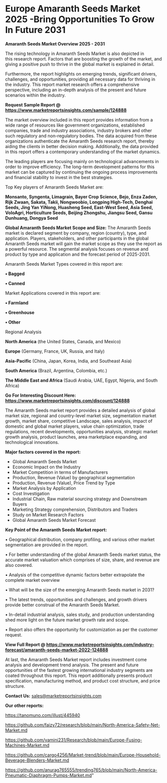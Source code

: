 # Europe Amaranth Seeds Market 2025 -Bring Opportunities To Grow In Future 2031

<Strong> Amaranth Seeds Market Overview 2025 - 2031</strong>

The rising technology in Amaranth Seeds Market is also depicted in this research report. Factors that are boosting the growth of the market, and giving a positive push to thrive in the global market is explained in detail.

Furthermore, the report highlights on emerging trends, significant drivers, challenges, and opportunities, providing all necessary data for thriving in the industry. This report market research offers a comprehensive perspective, including an in-depth analysis of the present and future scenarios within the industry.

<strong>Request Sample Report @ <a href=https://www.marketreportsinsights.com/sample/124888>https://www.marketreportsinsights.com/sample/124888</a></strong>

The market overview included in this report provides information from a wide range of resources like government organizations, established companies, trade and industry associations, industry brokers and other such regulatory and non-regulatory bodies. The data acquired from these organizations authenticate the Amaranth Seeds research report, thereby aiding the clients in better decision making. Additionally, the data provided in this report offers a contemporary understanding of the market dynamics.

The leading players are focusing mainly on technological advancements in order to improve efficiency. The long-term development patterns for this market can be captured by continuing the ongoing process improvements and financial stability to invest in the best strategies.

Top Key players of Amaranth Seeds Market are:

<strong>Monsanto, Syngenta, Limagrain, Bayer Crop Science, Bejo, Enza Zaden, Rijk Zwaan, Sakata, Takii, Nongwoobio, Longping High-Tech, Denghai Seeds, Jing Yan YiNong, Huasheng Seed, East-West Seed, Asia Seed, VoloAgri, Horticulture Seeds, Beijing Zhongshu, Jiangsu Seed, Gansu Dunhuang, Dongya Seed</strong>

<strong><b>Global Amaranth Seeds Market Scope and Size:</b></strong>
The Amaranth Seeds market is declared segment by company, region (country), type, and application. Players, stakeholders, and other participants in the global Amaranth Seeds market will gain the market scope as they use the report as a powerful resource. The segmental analysis focuses on revenue and product by type and application and the forecast period of 2025-2031.

Amaranth Seeds Market Types covered in this report are:

<strong>• Bagged

• Canned</strong>

Market Applications covered in this report are:

<strong>• Farmland

• Greenhouse

• Other</strong> 

Regional Analysis

<strong>North America</strong> (the United States, Canada, and Mexico)

<strong>Europe</strong> (Germany, France, UK, Russia, and Italy)

<strong>Asia-Pacific</strong> (China, Japan, Korea, India, and Southeast Asia)

<strong>South America</strong> (Brazil, Argentina, Colombia, etc.)

<strong>The Middle East and Africa</strong> (Saudi Arabia, UAE, Egypt, Nigeria, and South Africa)

<strong>Go For Interesting Discount Here: <a href=https://www.marketreportsinsights.com/discount/124888>https://www.marketreportsinsights.com/discount/124888</a></strong>

The Amaranth Seeds market report provides a detailed analysis of global market size, regional and country-level market size, segmentation market growth, market share, competitive Landscape, sales analysis, impact of domestic and global market players, value chain optimization, trade regulations, recent developments, opportunities analysis, strategic market growth analysis, product launches, area marketplace expanding, and technological innovations.

<strong><b>Major factors covered in the report:</b></strong>
<ul>
  <li>Global Amaranth Seeds Market </li>
  <li>Economic Impact on the Industry</li>
  <li>Market Competition in terms of Manufacturers</li>
  <li>Production, Revenue (Value) by geographical segmentation</li>
  <li>Production, Revenue (Value), Price Trend by Type</li>
  <li>Market Analysis by Application</li>
  <li>Cost Investigation</li>
  <li>Industrial Chain, Raw material sourcing strategy and Downstream Buyers</li>
  <li>Marketing Strategy comprehension, Distributors and Traders</li>
  <li>Study on Market Research Factors</li>
  <li>Global Amaranth Seeds Market Forecast</li>
</ul>

<strong><b>Key Point of the Amaranth Seeds Market report:</b></strong>

• Geographical distribution, company profiling, and various other market segmentation are provided in the report.

• For better understanding of the global Amaranth Seeds market status, the accurate market valuation which comprises of size, share, and revenue are also covered.

• Analysis of the competitive dynamic factors better extrapolate the complete market overview

• What will be the size of the emerging Amaranth Seeds market in 2031?

• The latest trends, opportunities and challenges, and growth drivers provide better construal of the Amaranth Seeds Market.

• In-detail industrial analysis, sales study, and production understanding shed more light on the future market growth rate and scope.

• Report also offers the opportunity for customization as per the customer request.

<strong><b>View Full Report @ <a href=https://www.marketreportsinsights.com/industry-forecast/amaranth-seeds-market-2022-124888>https://www.marketreportsinsights.com/industry-forecast/amaranth-seeds-market-2022-124888</a></b></strong>


At last, the Amaranth Seeds Market report includes investment come analysis and development trend analysis. The present and future opportunities of the fastest growing international industry segments are coated throughout this report. This report additionally presents product specification, manufacturing method, and product cost structure, and price structure.

<strong>Contact Us:</strong>
sales@marketreportsinsights.com

<strong>Our other reports:</strong>

<a href=https://tanomuno.com/illust/445940>https://tanomuno.com/illust/445940</a>

<a href=https://github.com/faizy72/research/blob/main/North-America-Safety-Net-Market.md>https://github.com/faizy72/research/blob/main/North-America-Safety-Net-Market.md</a>

<a href=https://github.com/yamini231/Research/blob/main/Europe-Fusing-Machines-Market.md>https://github.com/yamini231/Research/blob/main/Europe-Fusing-Machines-Market.md</a>

<a href=https://github.com/cargo4256/Market-trend/blob/main/Europe-Household-Beverage-Blenders-Market.md>https://github.com/cargo4256/Market-trend/blob/main/Europe-Household-Beverage-Blenders-Market.md</a>

<a href=https://github.com/anurag765555/trending765/blob/main/North-America-Pneumatic-Diaphragm-Pumps-Market.md>https://github.com/anurag765555/trending765/blob/main/North-America-Pneumatic-Diaphragm-Pumps-Market.md</a>"
